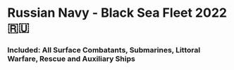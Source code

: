 # Russian Navy - Black Sea Fleet 2022 🇷🇺
### Included: All Surface Combatants, Submarines, Littoral Warfare, Rescue and Auxiliary Ships
